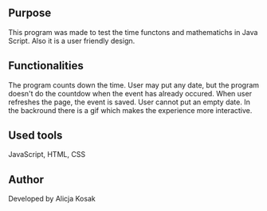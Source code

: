 ## Purpose
This program was made to test the time functons and mathematichs in Java Script. Also it is a user friendly design.


## Functionalities
The program counts down the time. User may put any date, but the program doesn't do the countdow when the event has already occured. When user refreshes the page, the event is saved. User cannot put an empty date. In the backround there is a gif which makes the experience more interactive.


## Used tools
JavaScript, HTML, CSS

## Author
Developed by Alicja Kosak
